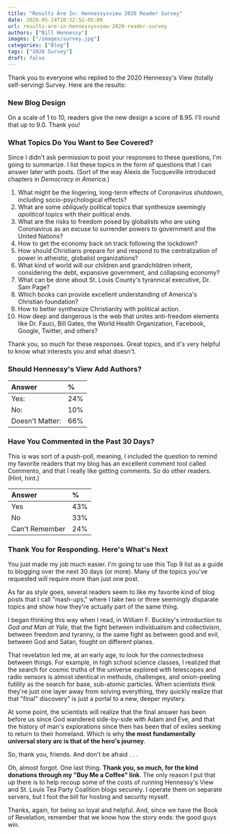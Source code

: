 ```yaml
---
title: "Results Are In: Hennessysview 2020 Reader Survey"
date: 2020-05-24T10:52:52-05:00
url: results-are-in-hennessysview-2020-reader-survey
authors: ["Bill Hennessy"]
images: ["/images/survey.jpg"]
categories: ["Blog"]
tags: ["2020 Survey"]
draft: false
---
```


Thank you to everyone who replied to the 2020 Hennessy's View (totally self-serving) Survey. Here are the results:

### New Blog Design

On a scale of 1 to 10, readers give the new design a score of 8.95. I'll round that up to 9.0. Thank you!

### What Topics Do You Want to See Covered?

Since I didn't ask permission to post your responses to these questions, I'm going to summarize. I list these topics in the form of questions that I can answer later with posts. (Sort of the way Alexis de Tocqueville introduced chapters in *Democracy in America*.)

1. What might be the lingering, long-term effects of Coronavirus shutdown, including socio-psychological effects?
2. What are some *obliquely* political topics that synthesize seemingly *apolitical* topics with their political ends. 
2. What are the risks to freedom posed by globalists who are using Coronavirus as an excuse to surrender powers to government and the United Nations?
3. How to get the economy back on track following the lockdown?
4. How should Christians prepare for and respond to the centralization of power in atheistic, globalist organizations?
5. What kind of world will our children and grandchildren inherit, considering the debt, expansive government, and collapsing economy?
6. What can be done about St. Louis County's tyrannical executive, Dr. Sam Page?
7. Which books can provide excellent understanding of America's Christian foundation?
8. How to better synthesize Christianity with political action.
9. How deep and dangerous is the web that unites anti-freedom elements like Dr. Fauci, Bill Gates, the World Health Organization, Facebook, Google, Twitter, and others? 

Thank you, so much for these responses. Great topics, and it's very helpful to know what interests you and what doesn't.

### Should Hennessy's View Add Authors?

| Answer | % |
| :-- | :-- |
| Yes: |           24% |
| No:  |           10% |
|Doesn't Matter: | 66% |


### Have You Commented in the Past 30 Days?

This is was sort of a push-poll, meaning, I included the question to remind my favorite readers that my blog has an excellent comment tool called Commento, and that I really like getting comments. So do other readers. (Hint, hint.)

| Answer | % |
|:--|:--|
| Yes | 43% |
| No  | 33% |
| Can't Remember | 24%  |

### Thank You for Responding. Here's What's Next

You just made my job much easier. I'm going to use this Top 9 list as a guide to blogging over the next 30 days (or more). Many of the topics you've requested will require more than just one post.

As far as *style* goes, several readers seem to like my favorite kind of blog posts that I call "mash-ups," where I take two or three seemingly disparate topics and show how they're actually part of the same thing. 

I began thinking this way when I read, in William F. Buckley's introduction to *God and Man at Yale,* that the fight between individualism and collectivism, between freedom and tyranny, is the same fight as between good and evil, between God and Satan, fought on different planes.  

That revelation led me, at an early age, to look for the *connectedness* between things. For example, in high school science classes, I realized that the search for cosmic truths of the universe explored with telescopes and radio sensors is almost identical in methods, challenges, and onion-peeling futility as the search for base, sub-atomic particles. When scientists think they're just one layer away from solving everything, they quickly realize that that "final" discovery" is just a portal to a new, deeper mystery. 

At some point, the scientists will realize that the final answer has been before us since God wandered side-by-side with Adam and Eve, and that the history of man's explorations since then has been that of exiles seeking to return to their homeland. Which is why **the most fundamentally universal story arc is that of the hero's journey**.

So, thank you, friends. And don't be afraid . . .

Oh, almost forgot. One last thing. **Thank you, so much, for the kind donations through my "Buy Me a Coffee" link**. The only reason I put that up there is to help recoup some of the costs of running Hennessy's View and St. Louis Tea Party Coalition blogs securely. I operate them on separate servers, but I foot the bill for hosting and security myself. 

Thanks, again, for being so loyal and helpful. And, since we have the Book of Revelation, remember that we know how the story ends: the good guys win. 